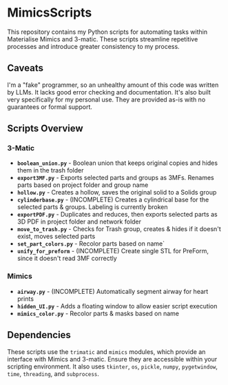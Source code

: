 # MimicsScripts
This repository contains my Python scripts for automating tasks within Materialise Mimics and 3-matic. These scripts streamline repetitive processes and introduce greater consistency to my process. 
## Caveats
I'm a "fake" programmer, so an unhealthy amount of this code was written by LLMs. It lacks good error checking and documentation. It's also built very specifically for my personal use. They are provided as-is with no guarantees or formal support.
## Scripts Overview
### 3-Matic
- **`boolean_union.py`** - Boolean union that keeps original copies and hides them in the trash folder
- **`export3MF.py`** - Exports selected parts and groups as 3MFs. Renames parts based on project folder and group name
- **`hollow.py`** - Creates a hollow, saves the original solid to a Solids group
- **`cylinderbase.py`** - (INCOMPLETE) Creates a cylindrical base for the selected parts & groups. Labeling is currently broken
- **`exportPDF.py`** - Duplicates and reduces, then exports selected parts as 3D PDF in project folder and network folder
- **`move_to_trash.py`** - Checks for Trash group, creates & hides if it doesn't exist, moves selected parts
- **`set_part_colors.py`** - Recolor parts based on name`
- **`unify_for_preform`** - (INCOMPLETE) Create single STL for PreForm, since it doesn't read 3MF correctly
### Mimics
- **`airway.py`** - (INCOMPLETE) Automatically segment airway for heart prints
- **`hidden_UI.py`** - Adds a floating window to allow easier script execution
- **`mimics_color.py`** - Recolor parts & masks based on name
## Dependencies
   These scripts use the `trimatic` and `mimics` modules, which provide an interface with Mimics and 3-matic. Ensure they are accessible within your scripting environment. It also uses `tkinter`, `os`, `pickle`, `numpy`, `pygetwindow`, `time`, `threading`, and `subprocess`.